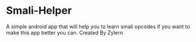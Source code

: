 # Smali-Helper

A simple android app that will help you to learn smali opcodes if you want to make this app better you can.
Created By Zylern
